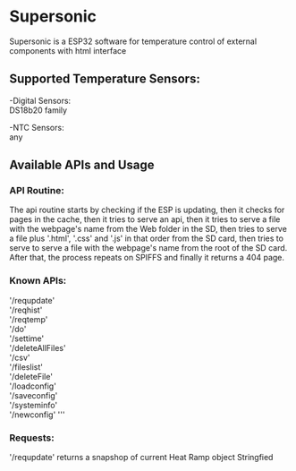 # Supersonic

Supersonic is a ESP32 software for temperature control of external components with html interface


## Supported Temperature Sensors:

-Digital Sensors:  
    DS18b20 family

-NTC Sensors:  
    any


## Available APIs and Usage

### API Routine:
The api routine starts by checking if the ESP is updating, then it checks for pages in the cache, then it tries to serve an api, then it tries to serve a file with the webpage's
name from the Web folder in the SD, then tries to serve a file plus '.html', '.css' and '.js' in that order from the SD card, then tries to serve to serve a file with the
webpage's name from the root of the SD card. After that, the process repeats on SPIFFS and finally it returns a 404 page.

### Known APIs:
'/requpdate'  
'/reqhist'  
'/reqtemp'  
'/do'  
'/settime'  
'/deleteAllFiles'  
'/csv'  
'/fileslist'  
'/deleteFile'  
'/loadconfig'  
'/saveconfig'  
'/systeminfo'  
'/newconfig'  ''' 


### Requests:
'/requpdate' returns a snapshop of current Heat Ramp object Stringfied


